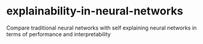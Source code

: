 # explainability-in-neural-networks
Compare traditional neural networks with self explaining neural networks in terms of performance and interpretability

